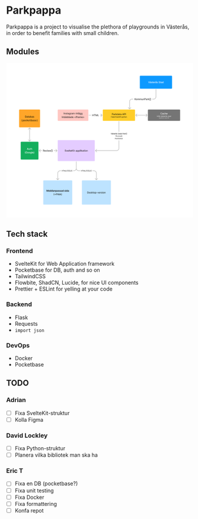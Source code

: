 # Parkpappa

Parkpappa is a project to visualise the plethora of playgrounds in Västerås, in order to benefit families with small children.

## Modules
![bild](assets/diagram.png)

## Tech stack

### Frontend

- SvelteKit for Web Application framework
- Pocketbase for DB, auth and so on
- TailwindCSS
- Flowbite, ShadCN, Lucide, for nice UI components
- Prettier + ESLint for yelling at your code

### Backend

- Flask
- Requests
- `import json`

### DevOps

- Docker
- Pocketbase

## TODO

### Adrian

- [ ] Fixa SvelteKit-struktur
- [ ] Kolla Figma

### David Lockley

- [ ] Fixa Python-struktur
- [ ] Planera vilka bibliotek man ska ha

### Eric T

- [ ] Fixa en DB (pocketbase?)
- [ ] Fixa unit testing
- [ ] Fixa Docker
- [ ] Fixa formattering
- [ ] Konfa repot
